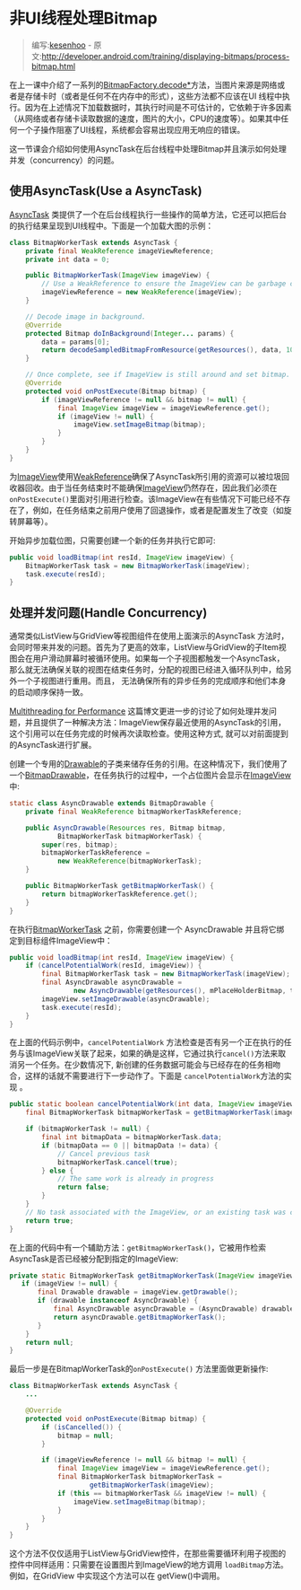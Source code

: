 # 非UI线程处理Bitmap

> 编写:[kesenhoo](https://github.com/kesenhoo) - 原文:<http://developer.android.com/training/displaying-bitmaps/process-bitmap.html>

在上一课中介绍了一系列的<a href="http://developer.android.com/reference/android/graphics/BitmapFactory.html#decodeByteArray(byte[], int, int, android.graphics.BitmapFactory.Options">BitmapFactory.decode*</a>方法，当图片来源是网络或者是存储卡时（或者是任何不在内存中的形式），这些方法都不应该在UI 线程中执行。因为在上述情况下加载数据时，其执行时间是不可估计的，它依赖于许多因素（从网络或者存储卡读取数据的速度，图片的大小，CPU的速度等）。如果其中任何一个子操作阻塞了UI线程，系统都会容易出现应用无响应的错误。

这一节课会介绍如何使用AsyncTask在后台线程中处理Bitmap并且演示如何处理并发（concurrency）的问题。

## 使用AsyncTask(Use a AsyncTask)

[AsyncTask](http://developer.android.com/reference/android/os/AsyncTask.html) 类提供了一个在后台线程执行一些操作的简单方法，它还可以把后台的执行结果呈现到UI线程中。下面是一个加载大图的示例：

```java
class BitmapWorkerTask extends AsyncTask {
    private final WeakReference imageViewReference;
    private int data = 0;

    public BitmapWorkerTask(ImageView imageView) {
        // Use a WeakReference to ensure the ImageView can be garbage collected
        imageViewReference = new WeakReference(imageView);
    }

    // Decode image in background.
    @Override
    protected Bitmap doInBackground(Integer... params) {
        data = params[0];
        return decodeSampledBitmapFromResource(getResources(), data, 100, 100));
    }

    // Once complete, see if ImageView is still around and set bitmap.
    @Override
    protected void onPostExecute(Bitmap bitmap) {
        if (imageViewReference != null && bitmap != null) {
            final ImageView imageView = imageViewReference.get();
            if (imageView != null) {
                imageView.setImageBitmap(bitmap);
            }
        }
    }
}
```

为[ImageView](http://developer.android.com/reference/android/widget/ImageView.html)使用[WeakReference](http://developer.android.com/reference/java/lang/ref/WeakReference.html)确保了AsyncTask所引用的资源可以被垃圾回收器回收。由于当任务结束时不能确保[ImageView](http://developer.android.com/reference/android/widget/ImageView.html)仍然存在，因此我们必须在`onPostExecute()`里面对引用进行检查。该ImageView在有些情况下可能已经不存在了，例如，在任务结束之前用户使用了回退操作，或者是配置发生了改变（如旋转屏幕等）。

开始异步加载位图，只需要创建一个新的任务并执行它即可:

```java
public void loadBitmap(int resId, ImageView imageView) {
    BitmapWorkerTask task = new BitmapWorkerTask(imageView);
    task.execute(resId);
}
```

## 处理并发问题(Handle Concurrency)

通常类似ListView与GridView等视图组件在使用上面演示的AsyncTask 方法时，会同时带来并发的问题。首先为了更高的效率，ListView与GridView的子Item视图会在用户滑动屏幕时被循环使用。如果每一个子视图都触发一个AsyncTask，那么就无法确保关联的视图在结束任务时，分配的视图已经进入循环队列中，给另外一个子视图进行重用。而且， 无法确保所有的异步任务的完成顺序和他们本身的启动顺序保持一致。

[Multithreading for Performance](http://android-developers.blogspot.com/2010/07/multithreading-for-performance.html) 这篇博文更进一步的讨论了如何处理并发问题，并且提供了一种解决方法：ImageView保存最近使用的AsyncTask的引用，这个引用可以在任务完成的时候再次读取检查。使用这种方式, 就可以对前面提到的AsyncTask进行扩展。

创建一个专用的[Drawable](http://developer.android.com/reference/android/graphics/drawable/Drawable.html)的子类来储存任务的引用。在这种情况下，我们使用了一个[BitmapDrawable](http://developer.android.com/reference/android/graphics/drawable/BitmapDrawable.html)，在任务执行的过程中，一个占位图片会显示在[ImageView](http://developer.android.com/reference/android/widget/ImageView.html)中:

```java
static class AsyncDrawable extends BitmapDrawable {
    private final WeakReference bitmapWorkerTaskReference;

    public AsyncDrawable(Resources res, Bitmap bitmap,
            BitmapWorkerTask bitmapWorkerTask) {
        super(res, bitmap);
        bitmapWorkerTaskReference =
            new WeakReference(bitmapWorkerTask);
    }

    public BitmapWorkerTask getBitmapWorkerTask() {
        return bitmapWorkerTaskReference.get();
    }
}
```

在执行[BitmapWorkerTask](http://developer.android.com/training/displaying-bitmaps/process-bitmap.html#BitmapWorkerTask) 之前，你需要创建一个 AsyncDrawable 并且将它绑定到目标组件ImageView中：

```java
public void loadBitmap(int resId, ImageView imageView) {
    if (cancelPotentialWork(resId, imageView)) {
        final BitmapWorkerTask task = new BitmapWorkerTask(imageView);
        final AsyncDrawable asyncDrawable =
                new AsyncDrawable(getResources(), mPlaceHolderBitmap, task);
        imageView.setImageDrawable(asyncDrawable);
        task.execute(resId);
    }
}
```

在上面的代码示例中，`cancelPotentialWork` 方法检查是否有另一个正在执行的任务与该ImageView关联了起来，如果的确是这样，它通过执行`cancel()`方法来取消另一个任务。在少数情况下, 新创建的任务数据可能会与已经存在的任务相吻合，这样的话就不需要进行下一步动作了。下面是 `cancelPotentialWork`方法的实现 。

```java
public static boolean cancelPotentialWork(int data, ImageView imageView) {
    final BitmapWorkerTask bitmapWorkerTask = getBitmapWorkerTask(imageView);

    if (bitmapWorkerTask != null) {
        final int bitmapData = bitmapWorkerTask.data;
        if (bitmapData == 0 || bitmapData != data) {
            // Cancel previous task
            bitmapWorkerTask.cancel(true);
        } else {
            // The same work is already in progress
            return false;
        }
    }
    // No task associated with the ImageView, or an existing task was cancelled
    return true;
}
```

在上面的代码中有一个辅助方法：`getBitmapWorkerTask()`，它被用作检索AsyncTask是否已经被分配到指定的ImageView:

```java
private static BitmapWorkerTask getBitmapWorkerTask(ImageView imageView) {
   if (imageView != null) {
       final Drawable drawable = imageView.getDrawable();
       if (drawable instanceof AsyncDrawable) {
           final AsyncDrawable asyncDrawable = (AsyncDrawable) drawable;
           return asyncDrawable.getBitmapWorkerTask();
       }
    }
    return null;
}
```

最后一步是在BitmapWorkerTask的`onPostExecute()` 方法里面做更新操作:

```java
class BitmapWorkerTask extends AsyncTask {
    ...

    @Override
    protected void onPostExecute(Bitmap bitmap) {
        if (isCancelled()) {
            bitmap = null;
        }

        if (imageViewReference != null && bitmap != null) {
            final ImageView imageView = imageViewReference.get();
            final BitmapWorkerTask bitmapWorkerTask =
                    getBitmapWorkerTask(imageView);
            if (this == bitmapWorkerTask && imageView != null) {
                imageView.setImageBitmap(bitmap);
            }
        }
    }
}
```

这个方法不仅仅适用于ListView与GridView控件，在那些需要循环利用子视图的控件中同样适用：只需要在设置图片到ImageView的地方调用 `loadBitmap`方法。例如，在GridView 中实现这个方法可以在 getView()中调用。

